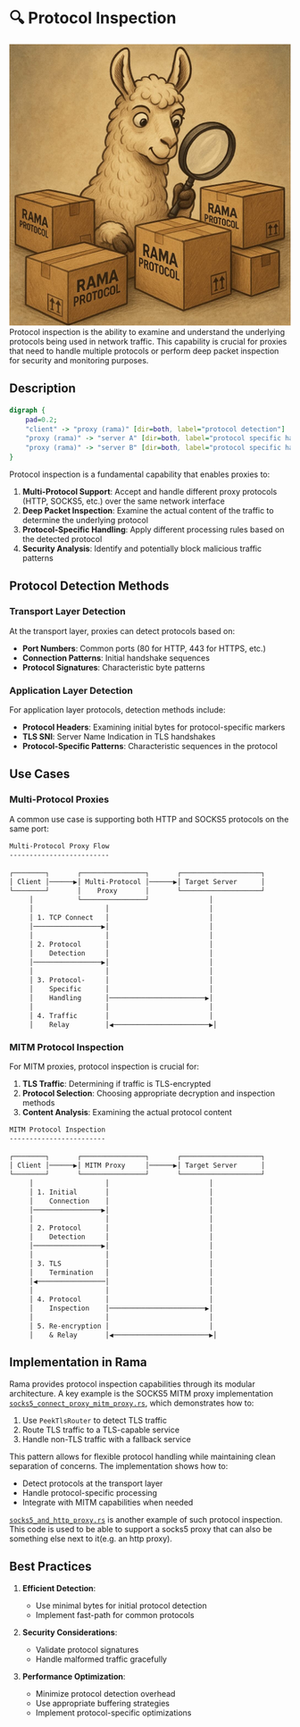 # 🔍 Protocol Inspection

<div class="book-article-intro">
    <img src="../img/rama_inspect.jpg" alt="artistical representation of rama protocol inspection as llama examining packages with a magnifying glass">
    <div>
        Protocol inspection is the ability to examine and understand the underlying protocols being used in network traffic. This capability is crucial for proxies that need to handle multiple protocols or perform deep packet inspection for security and monitoring purposes.
    </div>
</div>

## Description

<div class="book-article-image-center">

```dot process
digraph {
    pad=0.2;
    "client" -> "proxy (rama)" [dir=both, label="protocol detection"]
    "proxy (rama)" -> "server A" [dir=both, label="protocol specific handling"]
    "proxy (rama)" -> "server B" [dir=both, label="protocol specific handling"]
}
```

</div>

Protocol inspection is a fundamental capability that enables proxies to:

1. **Multi-Protocol Support**: Accept and handle different proxy protocols (HTTP, SOCKS5, etc.) over the same network interface
2. **Deep Packet Inspection**: Examine the actual content of the traffic to determine the underlying protocol
3. **Protocol-Specific Handling**: Apply different processing rules based on the detected protocol
4. **Security Analysis**: Identify and potentially block malicious traffic patterns

## Protocol Detection Methods

### Transport Layer Detection

At the transport layer, proxies can detect protocols based on:

- **Port Numbers**: Common ports (80 for HTTP, 443 for HTTPS, etc.)
- **Connection Patterns**: Initial handshake sequences
- **Protocol Signatures**: Characteristic byte patterns

### Application Layer Detection

For application layer protocols, detection methods include:

- **Protocol Headers**: Examining initial bytes for protocol-specific markers
- **TLS SNI**: Server Name Indication in TLS handshakes
- **Protocol-Specific Patterns**: Characteristic sequences in the protocol

## Use Cases

### Multi-Protocol Proxies

A common use case is supporting both HTTP and SOCKS5 protocols on the same port:

```plaintext
Multi-Protocol Proxy Flow
-------------------------

┌────────┐       ┌────────────────┐       ┌────────────────────┐
│ Client │──────▶│ Multi-Protocol │──────▶│ Target Server      │
└────────┘       │    Proxy       │       └────────────────────┘
     │           └────────────────┘               │
     │                  │                         │
     │ 1. TCP Connect   │                         │
     │─────────────────▶│                         │
     │                  │                         │
     │ 2. Protocol      │                         │
     │    Detection     │                         │
     │─────────────────▶│                         │
     │                  │                         │
     │ 3. Protocol-     │                         │
     │    Specific      │                         │
     │    Handling      │────────────────────────▶│
     │                  │                         │
     │ 4. Traffic       │                         │
     │    Relay         │◀────────────────────────▶│
```

### MITM Protocol Inspection

For MITM proxies, protocol inspection is crucial for:

1. **TLS Traffic**: Determining if traffic is TLS-encrypted
2. **Protocol Selection**: Choosing appropriate decryption and inspection methods
3. **Content Analysis**: Examining the actual protocol content

```plaintext
MITM Protocol Inspection
------------------------

┌────────┐       ┌────────────────┐       ┌────────────────────┐
│ Client │──────▶│ MITM Proxy     │──────▶│ Target Server      │
└────────┘       └────────────────┘       └────────────────────┘
     │                  │                         │
     │ 1. Initial       │                         │
     │    Connection    │                         │
     │─────────────────▶│                         │
     │                  │                         │
     │ 2. Protocol      │                         │
     │    Detection     │                         │
     │─────────────────▶│                         │
     │                  │                         │
     │ 3. TLS           │                         │
     │    Termination   │                         │
     │◀─────────────────│                         │
     │                  │                         │
     │ 4. Protocol      │                         │
     │    Inspection    │────────────────────────▶│
     │                  │                         │
     │ 5. Re-encryption │                         │
     │    & Relay       │◀────────────────────────▶│
```

## Implementation in Rama

Rama provides protocol inspection capabilities through its modular architecture. A key example is the SOCKS5 MITM proxy implementation [`socks5_connect_proxy_mitm_proxy.rs`](https://github.com/plabayo/rama/tree/main/examples/socks5_connect_proxy_mitm_proxy.rs), which demonstrates how to:

1. Use `PeekTlsRouter` to detect TLS traffic
2. Route TLS traffic to a TLS-capable service
3. Handle non-TLS traffic with a fallback service

This pattern allows for flexible protocol handling while maintaining clean separation of concerns. The implementation shows how to:

- Detect protocols at the transport layer
- Handle protocol-specific processing
- Integrate with MITM capabilities when needed

[`socks5_and_http_proxy.rs`](https://github.com/plabayo/rama/tree/main/examples/socks5_and_http_proxy.rs) is another example of such protocol inspection. This code is used to be able to support a socks5 proxy that can also be something else next to it(e.g. an http proxy).

## Best Practices

1. **Efficient Detection**:
   - Use minimal bytes for initial protocol detection
   - Implement fast-path for common protocols

2. **Security Considerations**:
   - Validate protocol signatures
   - Handle malformed traffic gracefully

3. **Performance Optimization**:
   - Minimize protocol detection overhead
   - Use appropriate buffering strategies
   - Implement protocol-specific optimizations
